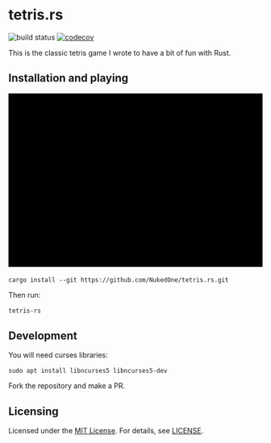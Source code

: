 # tetris.rs

![build status](https://github.com/NukedOne/tetris.rs/workflows/build/badge.svg) [![codecov](https://codecov.io/gh/NukedOne/tetris.rs/branch/master/graph/badge.svg?token=rpZcLzfCIT)](https://codecov.io/gh/NukedOne/tetris.rs)

This is the classic tetris game I wrote to have a bit of fun with Rust.

## Installation and playing

![screencast](tetris.gif)

```
cargo install --git https://github.com/NukedOne/tetris.rs.git
```

Then run:

```
tetris-rs
```

## Development

You will need curses libraries:

```
sudo apt install libncurses5 libncurses5-dev
```

Fork the repository and make a PR.

## Licensing

Licensed under the [MIT License](https://opensource.org/licenses/MIT). For details, see [LICENSE](https://github.com/NukedOne/tetris.rs/blob/master/LICENSE).

